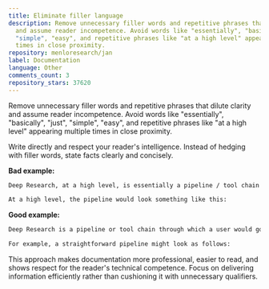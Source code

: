```yaml
---
title: Eliminate filler language
description: Remove unnecessary filler words and repetitive phrases that dilute clarity
  and assume reader incompetence. Avoid words like "essentially", "basically", "just",
  "simple", "easy", and repetitive phrases like "at a high level" appearing multiple
  times in close proximity.
repository: menloresearch/jan
label: Documentation
language: Other
comments_count: 3
repository_stars: 37620
---
```


Remove unnecessary filler words and repetitive phrases that dilute clarity and assume reader incompetence. Avoid words like "essentially", "basically", "just", "simple", "easy", and repetitive phrases like "at a high level" appearing multiple times in close proximity.

Write directly and respect your reader's intelligence. Instead of hedging with filler words, state facts clearly and concisely.

**Bad example:**
```markdown
Deep Research, at a high level, is essentially a pipeline / tool chain through which a user would go through. The inner workings of this pipeline might vary from provider to provider, but we've done up a table for you to compare the results below.

At a high level, the pipeline would look something like this:
```

**Good example:**
```markdown
Deep Research is a pipeline or tool chain through which a user would go through. The inner workings of this pipeline might vary from provider to provider, but we've done up a table for you to compare the results below.

For example, a straightforward pipeline might look as follows:
```

This approach makes documentation more professional, easier to read, and shows respect for the reader's technical competence. Focus on delivering information efficiently rather than cushioning it with unnecessary qualifiers.